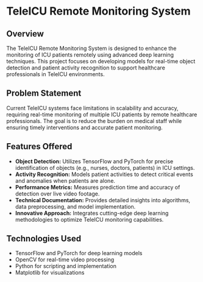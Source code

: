 # TeleICU Remote Monitoring System

## Overview
The TeleICU Remote Monitoring System is designed to enhance the monitoring of ICU patients remotely using advanced deep learning techniques. This project focuses on developing models for real-time object detection and patient activity recognition to support healthcare professionals in TeleICU environments.

## Problem Statement
Current TeleICU systems face limitations in scalability and accuracy, requiring real-time monitoring of multiple ICU patients by remote healthcare professionals. The goal is to reduce the burden on medical staff while ensuring timely interventions and accurate patient monitoring.

## Features Offered
- **Object Detection:** Utilizes TensorFlow and PyTorch for precise identification of objects (e.g., nurses, doctors, patients) in ICU settings.
- **Activity Recognition:** Models patient activities to detect critical events and anomalies when patients are alone.
- **Performance Metrics:** Measures prediction time and accuracy of detection over live video footage.
- **Technical Documentation:** Provides detailed insights into algorithms, data preprocessing, and model implementation.
- **Innovative Approach:** Integrates cutting-edge deep learning methodologies to optimize TeleICU monitoring capabilities.

## Technologies Used
- TensorFlow and PyTorch for deep learning models
- OpenCV for real-time video processing
- Python for scripting and implementation
- Matplotlib for visualizations
